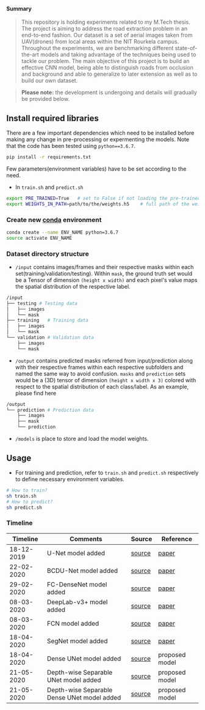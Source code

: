 #### Summary
>This repository is holding experiments related to my M.Tech thesis.
The project is aiming to address the road extraction problem in 
>an end-to-end fashion. Our dataset is a set of aerial images taken 
>from UAV(drones) from local areas within the NIT Rourkela campus. 
>Throughout the experiments, we are benchmarking different 
>state-of-the-art models and taking advantage of the techniques being used to tackle our problem. 
>The main objective of this project is to build an effective CNN model, 
>being able to distinguish roads from occlusion and background and able 
>to generalize to later extension as well as to build our own dataset. 

> **Please note:** the development is undergoing and details will 
> gradually be provided below. 

## Install required libraries
There are a few important dependencies which need to be installed before making any change in pre-processing or expermenting the models.
Note that the code has been tested using `python==3.6.7`. 
```bash 
pip install -r requirements.txt
```
Few parameters(environment variables) have to be set according to the need.
* In `train.sh` and `predict.sh`
```bash
export PRE_TRAINED=True   # set to False if not loading the pre-trained weight 
export WEIGHTS_IN_PATH=path/to/the/weights.h5    # full path of the weight
``` 

### Create new [conda](https://docs.conda.io/projects/conda/en/latest/user-guide/install/windows.html) environment 
```bash
conda create --name ENV_NAME python=3.6.7
source activate ENV_NAME
```

### Dataset directory structure
* `/input` contains images/frames and their respective masks within each 
set(training/validation/testing). Within `mask`, the ground truth set would be a Tensor of dimension `(height x width)` and each pixel's value maps the spatial distribution of the respective label. 

```bash
/input
├── testing # Testing data 
│   ├── images
│   └── mask
├── training   # Training data 
│   ├── images
│   └── mask
└── validation # Validation data
    ├── images
    └── mask
```
* `/output` contains predicted masks referred from input/prediction along with their respective frames within each respective subfolders and named the same way to avoid confusion. `masks` and `prediction` sets would be a (3D) tensor of dimension `(height x width x 3)` colored with respect to the spatial distribution of each class/label. As an example, please find here
```bash
/output   
└── prediction # Prediction data 
    ├── images
    ├── mask
    └── prediction
```
* `/models` is place to store and load the model weights. 



## Usage
* For training and prediction, refer to `train.sh` and `predict.sh` respectively to define necessary environment variables. 
```bash
# How to train? 
sh train.sh
# How to predict?
sh predict.sh
```

### Timeline 
| Timeline |         Comments           | Source                                                                                       |        Reference                          |
| -------- | -------------------------- | -------------------------------------------------                                            | ----------------------------------------  | 
| 18-12-2019 | U-Net model added        |    [source](https://github.com/naivomah3/lab-cv/blob/master/src/models/unet.py)              | [paper](https://arxiv.org/abs/1505.04597) | 
| 22-02-2020 | BCDU-Net model added     |    [source](https://github.com/naivomah3/lab-cv/blob/master/src/models/bcd_unet.py)          | [paper](https://arxiv.org/abs/1909.00166) |
| 29-02-2020 | FC-DenseNet model added  |    [source](https://github.com/naivomah3/lab-cv/blob/master/src/models/fc_densenet.py)        | [paper](https://arxiv.org/abs/1611.09326) |
| 08-03-2020 | DeepLab-v3+ model added                          |   [source](https://github.com/naivomah3/lab-cv/blob/master/src/models/deeplab_v3_plus.py)     | [paper](https://arxiv.org/abs/1802.02611) |
| 08-03-2020 | FCN model added                                  |  [source](https://github.com/naivomah3/lab-cv/blob/master/src/models/fcn_8s.py)               | [paper](https://arxiv.org/abs/1411.4038)  |
| 18-04-2020 | SegNet model added                               |   [source](https://github.com/naivomah3/lab-cv/blob/master/src/models/segnet.py)              | [paper](https://arxiv.org/abs/1511.00561) |
| 18-04-2020 | Dense UNet model added                               |   [source](https://github.com/naivomah3/lab-cv/blob/master/src/models/dense_unet.py)              | proposed model |
| 21-05-2020 | Depth-wise Separable UNet model added             |   [source](https://github.com/naivomah3/lab-cv/blob/master/src/models/dw_unet.py)              | proposed model  |
| 21-05-2020 | Depth-wise Separable Dense UNet model added       |   [source](https://github.com/naivomah3/lab-cv/blob/master/src/models/dw_dense_unet.py)              | proposed model  |


